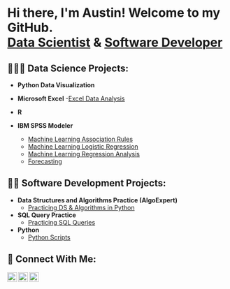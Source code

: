 <h1>Hi there, I'm Austin! Welcome to my GitHub. <br/><a href="https://github.com/acrumx">Data Scientist</a> & <a href="https://www.linkedin.com/in/acrumx/">Software Developer</a></h1>

<h2>👨‍🔬💾 Data Science Projects:</h2>

- <b>Python Data Visualization</b>
<!--   - [Matplotlib] () -->
- <b>Microsoft Excel</b>
  -[Excel Data Analysis](https://github.com/acrumx/Excel-Data-Analysis)
- <b>R</b>

- <b>IBM SPSS Modeler</b>
  - [Machine Learning Association Rules](https://github.com/acrumx/IBM-SPSS-Modeler-Projects/tree/main/ML-Association%20Rules)
  - [Machine Learning Logistic Regression](https://github.com/acrumx/IBM-SPSS-Modeler-Projects/tree/main/ML-Logistic-Regression)
  - [Machine Learning Regression Analysis](https://github.com/acrumx/IBM-SPSS-Modeler-Projects/tree/main/Regression%20Analysis)
  - [Forecasting]()



<h2>👨‍💻 Software Development Projects:</h2>

- <b>Data Structures and Algorithms Practice (AlgoExpert)</b>
  - [Practicing DS & Algorithms in Python](https://github.com/acrumx/Python-Code-Practice)
- <b>SQL Query Practice</b>
  - [Practicing SQL Queries](https://github.com/acrumx/SQL-Code-Practice)
- <b>Python</b>
  - [Python Scripts](https://github.com/acrumx/Python-Script-Collection)

<h2>🔗 Connect With Me:</h2>

[<img align="left" alt="acrumx | LinkedIn" width="22px" src="https://cdn1.iconfinder.com/data/icons/logotypes/32/circle-linkedin-64.png" />][linkedin]
[<img align="left" alt="acrumx | CodeWars" width="22px" src="https://www.codewars.com/packs/assets/logo.61192cf7.svg" />][codewars]
[<img align="left" alt="acrumx | HackerRank" width="22px" src="https://cdn4.iconfinder.com/data/icons/logos-and-brands/512/160_Hackerrank_logo_logos-48.png" />][hackerrank]

[linkedin]: https://linkedin.com/in/acrumx
[codewars]: https://www.codewars.com/users/acrumx
[hackerrank]: https://www.hackerrank.com/acrumx?hr_r=1
<!--
**acrumx/acrumx** is a ✨ _special_ ✨ repository because its `README.md` (this file) appears on your GitHub profile.

Here are some ideas to get you started:

- 🔭 I’m currently working on ...
- 🌱 I’m currently learning ...
- 👯 I’m looking to collaborate on ...
- 🤔 I’m looking for help with ...
- 💬 Ask me about ...
- 📫 How to reach me: ...
- 😄 Pronouns: ...
- ⚡ Fun fact: ...
-->
